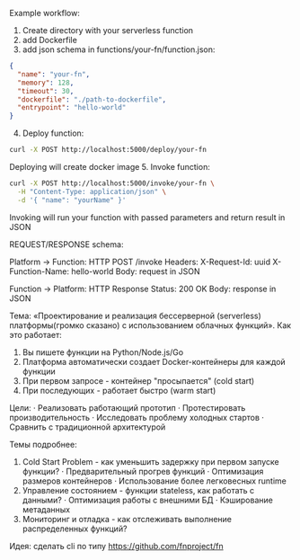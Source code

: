 Example workflow:
1. Create directory with your serverless function
2. add Dockerfile
3. add json schema in functions/your-fn/function.json:
```json
{
  "name": "your-fn",
  "memory": 128,
  "timeout": 30,
  "dockerfile": "./path-to-dockerfile",
  "entrypoint": "hello-world"
}
```
4. Deploy function:
```bash
curl -X POST http://localhost:5000/deploy/your-fn
```
Deploying will create docker image
5. Invoke function:
```bash
curl -X POST http://localhost:5000/invoke/your-fn \
  -H "Content-Type: application/json" \
  -d '{ "name": "yourName" }'
```
Invoking will run your function with passed parameters and return result in JSON

REQUEST/RESPONSE schema:

Platform → Function: HTTP POST /invoke
Headers:
    X-Request-Id: uuid
    X-Function-Name: hello-world
Body: request in JSON

Function → Platform: HTTP Response
Status: 200 OK
Body: response in JSON








Тема: «Проектирование и реализация бессерверной (serverless) платформы(громко сказано) с использованием облачных функций».
Как это работает:

1. Вы пишете функции на Python/Node.js/Go
2. Платформа автоматически создает Docker-контейнеры для каждой функции
3. При первом запросе - контейнер "просыпается" (cold start)
4. При последующих - работает быстро (warm start)

Цели:
· Реализовать работающий прототип
· Протестировать производительность
· Исследовать проблему холодных стартов
· Сравнить с традиционной архитектурой

Темы подробнее:
1. Cold Start Problem - как уменьшить задержку при первом запуске функции?
   · Предварительный прогрев функций
   · Оптимизация размеров контейнеров
   · Использование более легковесных runtime
2. Управление состоянием - функции stateless, как работать с данными?
   · Оптимизация работы с внешними БД
   · Кэширование метаданных
3. Мониторинг и отладка - как отслеживать выполнение распределенных функций?

Идея: сделать cli по типу 
https://github.com/fnproject/fn
